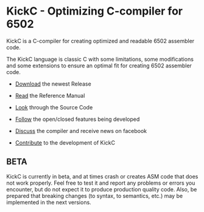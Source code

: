 # KickC - Optimizing C-compiler for 6502  

KickC is a C-compiler for creating optimized and readable 6502 assembler code.

The KickC language is classic C with some limitations, some modifications and some extensions to ensure an optimal fit for creating 6502 assembler code. 

* [Download](https://gitlab.com/camelot/kickc/releases) the newest Release 

* [Read](https://docs.google.com/document/d/1JE-Lt5apM-g4tZN3LS4TDbPKYgXuBz294enS9Oc4HXM/edit?usp=sharing) the Reference Manual

* [Look](https://gitlab.com/camelot/kickc/tree/master) through the Source Code

* [Follow](https://gitlab.com/camelot/kickc/issues) the open/closed features being developed

* [Discuss](https://www.facebook.com/groups/302286200587943/) the compiler and receive news on facebook

* [Contribute](https://gitlab.com/camelot/kickc/blob/master/CONTRIBUTING.md) to the development of KickC 

## BETA

KickC is currently in beta, and at times crash or creates ASM code that does not work properly. 
Feel free to test it and report any problems or errors you encounter, but do not expect it to produce production quality code.
Also, be prepared that breaking changes (to syntax, to semantics, etc.) may be implemented in the next versions.